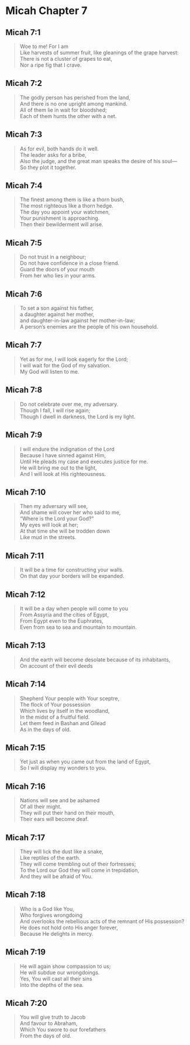 # Micah Chapter 7

## Micah 7:1

> Woe to me! For I am  
> Like harvests of summer fruit, like gleanings of the grape harvest:  
> There is not a cluster of grapes to eat,  
> Nor a ripe fig that I crave.

## Micah 7:2

> The godly person has perished from the land,  
> And there is no one upright among mankind.  
> All of them lie in wait for bloodshed;  
> Each of them hunts the other with a net.

## Micah 7:3

> As for evil, both hands do it well.  
> The leader asks for a bribe,  
> Also the judge, and the great man speaks the desire of his soul—  
> So they plot it together.

## Micah 7:4

> The finest among them is like a thorn bush,  
> The most righteous like a thorn hedge.  
> The day you appoint your watchmen,  
> Your punishment is approaching.  
> Then their bewilderment will arise.

## Micah 7:5

> Do not trust in a neighbour;  
> Do not have confidence in a close friend.  
> Guard the doors of your mouth  
> From her who lies in your arms.

## Micah 7:6

> To set a son against his father,  
> a daughter against her mother,  
> and daughter-in-law against her mother-in-law;  
> A person’s enemies are the people of his own household.

## Micah 7:7

> Yet as for me, I will look eagerly for the Lord;  
> I will wait for the God of my salvation.  
> My God will listen to me.

## Micah 7:8

> Do not celebrate over me, my adversary.  
> Though I fall, I will rise again;  
> Though I dwell in darkness, the Lord is my light.

## Micah 7:9

> I will endure the indignation of the Lord  
> Because I have sinned against Him,  
> Until He pleads my case and executes justice for me.  
> He will bring me out to the light,  
> And I will look at His righteousness.

## Micah 7:10

> Then my adversary will see,  
> And shame will cover her who said to me,  
> “Where is the Lord your God?”  
> My eyes will look at her;  
> At that time she will be trodden down  
> Like mud in the streets.

## Micah 7:11

> It will be a time for constructing your walls.  
> On that day your borders will be expanded.

## Micah 7:12

> It will be a day when people will come to you  
> From Assyria and the cities of Egypt,  
> From Egypt even to the Euphrates,  
> Even from sea to sea and mountain to mountain.

## Micah 7:13

> And the earth will become desolate because of its inhabitants,  
> On account of their evil deeds

## Micah 7:14

> Shepherd Your people with Your sceptre,  
> The flock of Your possession  
> Which lives by itself in the woodland,  
> In the midst of a fruitful field.  
> Let them feed in Bashan and Gilead  
> As in the days of old.

## Micah 7:15

> Yet just as when you came out from the land of Egypt,  
> So I will display my wonders to you.

## Micah 7:16

> Nations will see and be ashamed  
> Of all their might.  
> They will put their hand on their mouth,  
> Their ears will become deaf.

## Micah 7:17

> They will lick the dust like a snake,  
> Like reptiles of the earth.  
> They will come trembling out of their fortresses;  
> To the Lord our God they will come in trepidation,  
> And they will be afraid of You.

## Micah 7:18

> Who is a God like You,  
> Who forgives wrongdoing  
> And overlooks the rebellious acts of the remnant of His possession?  
> He does not hold onto His anger forever,  
> Because He delights in mercy.

## Micah 7:19

> He will again show compassion to us;  
> He will subdue our wrongdoings.  
> Yes, You will cast all their sins  
> Into the depths of the sea.

## Micah 7:20

> You will give truth to Jacob  
> And favour to Abraham,  
> Which You swore to our forefathers  
> From the days of old.
